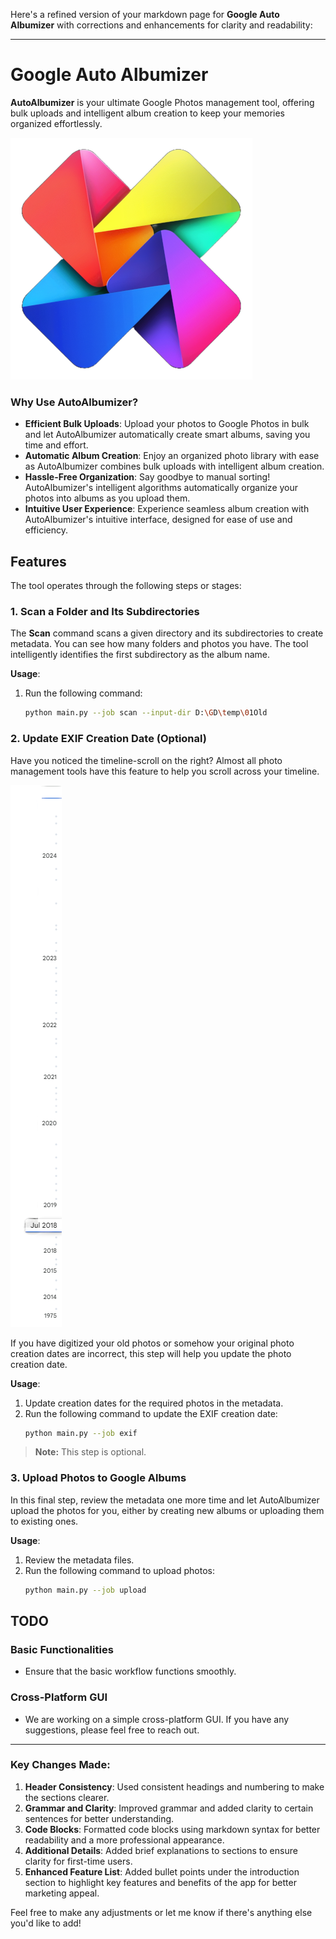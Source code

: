 Here's a refined version of your markdown page for **Google Auto Albumizer** with corrections and enhancements for clarity and readability:

---

# Google Auto Albumizer

**AutoAlbumizer** is your ultimate Google Photos management tool, offering bulk uploads and intelligent album creation to keep your memories organized effortlessly.

![Google Auto Albumizer](graphics/GAutoAlbumizer_logo_v2_m.png)

### Why Use AutoAlbumizer?
- **Efficient Bulk Uploads**: Upload your photos to Google Photos in bulk and let AutoAlbumizer automatically create smart albums, saving you time and effort.
- **Automatic Album Creation**: Enjoy an organized photo library with ease as AutoAlbumizer combines bulk uploads with intelligent album creation.
- **Hassle-Free Organization**: Say goodbye to manual sorting! AutoAlbumizer's intelligent algorithms automatically organize your photos into albums as you upload them.
- **Intuitive User Experience**: Experience seamless album creation with AutoAlbumizer's intuitive interface, designed for ease of use and efficiency.

## Features

The tool operates through the following steps or stages:

### 1. Scan a Folder and Its Subdirectories

The **Scan** command scans a given directory and its subdirectories to create metadata. You can see how many folders and photos you have. The tool intelligently identifies the first subdirectory as the album name.

**Usage**:
1. Run the following command:
   ```bash
   python main.py --job scan --input-dir D:\GD\temp\01Old
   ```

### 2. Update EXIF Creation Date (Optional)

Have you noticed the timeline-scroll on the right? Almost all photo management tools have this feature to help you scroll across your timeline.

![Google Photo Timeline Scroll](graphics/google-photos-timeline-scroll.png)

If you have digitized your old photos or somehow your original photo creation dates are incorrect, this step will help you update the photo creation date.

**Usage**:
1. Update creation dates for the required photos in the metadata.
2. Run the following command to update the EXIF creation date:
   ```bash
   python main.py --job exif
   ```

> **Note:** This step is optional.

### 3. Upload Photos to Google Albums

In this final step, review the metadata one more time and let AutoAlbumizer upload the photos for you, either by creating new albums or uploading them to existing ones.

**Usage**:
1. Review the metadata files.
2. Run the following command to upload photos:
   ```bash
   python main.py --job upload
   ```

## TODO

### Basic Functionalities

- Ensure that the basic workflow functions smoothly.

### Cross-Platform GUI

- We are working on a simple cross-platform GUI. If you have any suggestions, please feel free to reach out.

---

### Key Changes Made:

1. **Header Consistency**: Used consistent headings and numbering to make the sections clearer.
2. **Grammar and Clarity**: Improved grammar and added clarity to certain sentences for better understanding.
3. **Code Blocks**: Formatted code blocks using markdown syntax for better readability and a more professional appearance.
4. **Additional Details**: Added brief explanations to sections to ensure clarity for first-time users.
5. **Enhanced Feature List**: Added bullet points under the introduction section to highlight key features and benefits of the app for better marketing appeal.

Feel free to make any adjustments or let me know if there's anything else you'd like to add!